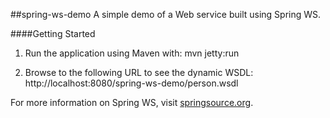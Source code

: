 ##spring-ws-demo
A simple demo of a Web service built using Spring WS.

####Getting Started

1) Run the application using Maven with: mvn jetty:run

2) Browse to the following URL to see the dynamic WSDL: http://localhost:8080/spring-ws-demo/person.wsdl

For more information on Spring WS, visit [springsource.org].

[springsource.org]:http://springsource.org
